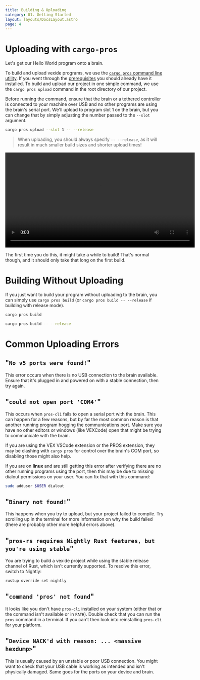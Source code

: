 ```yaml
---
title: Building & Uploading
category: 01. Getting Started
layout: layouts/DocsLayout.astro
page: 4
---
```



# Uploading with `cargo-pros`

Let's get our Hello World program onto a brain.

To build and upload vexide programs, we use the [`cargo pros` command line utility](https://github.com/vexide/cargo-pros/). If you went through the [prerequisites](../prerequisites/) you should already have it installed. To build and upload our project in one simple command, we use the `cargo pros upload` command in the root directory of our project.

Before running the command, ensure that the brain or a tethered controller is connected to your machine over USB and no other programs are using the brain's serial port. We'll upload to program slot 1 on the brain, but you can change that by simply adjusting the number passed to the `--slot` argument.

```sh
cargo pros upload --slot 1 -- --release
```

> When uploading, you should always specify `-- --release`, as it will result in much smaller build sizes and shorter upload times!

<div style="margin-block-start: 16px; text-align: center">
  <video width="600" controls>
    <source src="/docs/upload-demo.mp4" type="video/mp4">
  </video>
</div>

The first time you do this, it might take a while to build! That's normal though, and it should only take that long on the first build.


# Building Without Uploading

If you just want to build your program without uploading to the brain, you can simply use `cargo pros build` (or `cargo pros build -- --release` if building with release mode).

```sh
cargo pros build
```

```sh
cargo pros build -- --release
```

# Common Uploading Errors

## "`No v5 ports were found!`"

This error occurs when there is no USB connection to the brain available. Ensure that it's plugged in and powered on with a stable connection, then try again.

## "`could not open port 'COM4'`"

This occurs when `pros-cli` fails to open a serial port with the brain. This can happen for a few reasons, but by far the most common reason is that another running program hogging the communications port. Make sure you have no other editors or windows (like VEXCode) open that might be trying to communicate with the brain.

If you are using the VEX VSCode extension or the PROS extension, they may be clashing with `cargo pros` for control over the brain's COM port, so disabling those might also help.

If you are on **linux** and are still getting this error after verifying there are no other running programs using the port, then this may be due to missing dialout permissions on your user. You can fix that with this command:

```sh
sudo adduser $USER dialout
```

## "`Binary not found!`"

This happens when you try to upload, but your project failed to compile. Try scrolling up in the terminal for more information on why the build failed (there are probably other more helpful errors above).

## "`pros-rs requires Nightly Rust features, but you're using stable`"

You are trying to build a vexide project while using the stable release channel of Rust, which isn't currently supported. To resolve this error, switch to Nightly:

```sh
rustup override set nightly
```

## "`command 'pros' not found`"

It looks like you don't have `pros-cli` installed on your system (either that or the command isn't available or in `PATH`). Double check that you can run the `pros` command in a terminal. If you can't then look into reinstalling `pros-cli` for your platform.

## "`Device NACK'd with reason: ... <massive hexdump>`"

This is usually caused by an unstable or poor USB connection. You might want to check that your USB cable is working as intended and isn't physically damaged. Same goes for the ports on your device and brain.